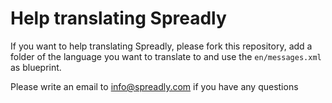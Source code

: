 # Help translating Spreadly

If you want to help translating Spreadly, please fork this repository, add a folder of the language you want to translate to and use the `en/messages.xml` as blueprint.

Please write an email to info@spreadly.com if you have any questions
